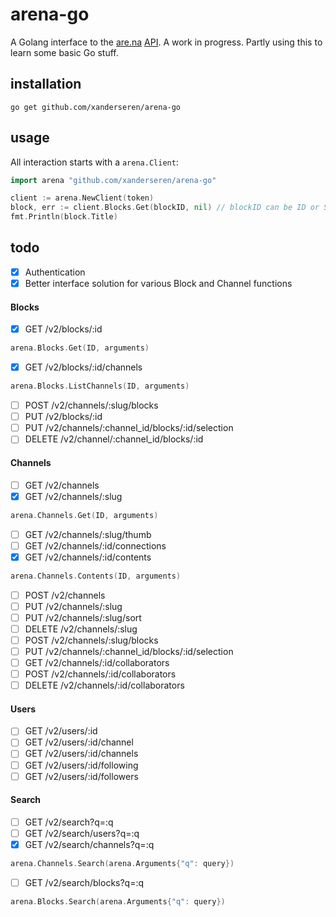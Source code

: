 # arena-go

A Golang interface to the [are.na](https://www.are.na/) [API](https://dev.are.na/documentation). A work in progress. Partly using this to learn some basic Go stuff.

## installation

    go get github.com/xanderseren/arena-go

## usage

All interaction starts with a `arena.Client`:

```Go
import arena "github.com/xanderseren/arena-go"

client := arena.NewClient(token)
block, err := client.Blocks.Get(blockID, nil) // blockID can be ID or Slug
fmt.Println(block.Title)

```    

## todo

- [x] Authentication
- [x] Better interface solution for various Block and Channel functions

#### Blocks
- [x] GET /v2/blocks/:id
```Go
arena.Blocks.Get(ID, arguments)
```    
- [x] GET /v2/blocks/:id/channels
```Go
arena.Blocks.ListChannels(ID, arguments)
```
- [ ] POST /v2/channels/:slug/blocks
- [ ] PUT /v2/blocks/:id
- [ ] PUT /v2/channels/:channel_id/blocks/:id/selection
- [ ] DELETE /v2/channel/:channel_id/blocks/:id

#### Channels
- [ ] GET /v2/channels
- [x] GET /v2/channels/:slug
```Go
arena.Channels.Get(ID, arguments)
```
- [ ] GET /v2/channels/:slug/thumb
- [ ] GET /v2/channels/:id/connections
- [x] GET /v2/channels/:id/contents
```Go
arena.Channels.Contents(ID, arguments)
```
- [ ] POST /v2/channels
- [ ] PUT /v2/channels/:slug
- [ ] PUT /v2/channels/:slug/sort
- [ ] DELETE /v2/channels/:slug
- [ ] POST /v2/channels/:slug/blocks
- [ ] PUT /v2/channels/:channel_id/blocks/:id/selection
- [ ] GET /v2/channels/:id/collaborators
- [ ] POST /v2/channels/:id/collaborators
- [ ] DELETE /v2/channels/:id/collaborators

#### Users
- [ ] GET /v2/users/:id
- [ ] GET /v2/users/:id/channel
- [ ] GET /v2/users/:id/channels
- [ ] GET /v2/users/:id/following
- [ ] GET /v2/users/:id/followers

#### Search
- [ ] GET /v2/search?q=:q
- [ ] GET /v2/search/users?q=:q
- [x] GET /v2/search/channels?q=:q
```Go
arena.Channels.Search(arena.Arguments{"q": query})
```
- [ ] GET /v2/search/blocks?q=:q
```Go
arena.Blocks.Search(arena.Arguments{"q": query})
```
